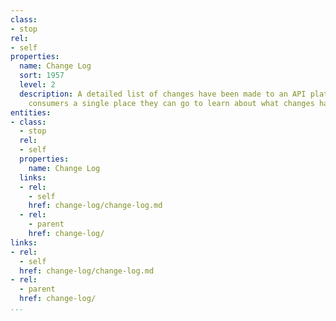 ```yaml
---
class:
- stop
rel:
- self
properties:
  name: Change Log
  sort: 1957
  level: 2
  description: A detailed list of changes have been made to an API platform, giving
    consumers a single place they can go to learn about what changes have been made.
entities:
- class:
  - stop
  rel:
  - self
  properties:
    name: Change Log
  links:
  - rel:
    - self
    href: change-log/change-log.md
  - rel:
    - parent
    href: change-log/
links:
- rel:
  - self
  href: change-log/change-log.md
- rel:
  - parent
  href: change-log/
...
```

